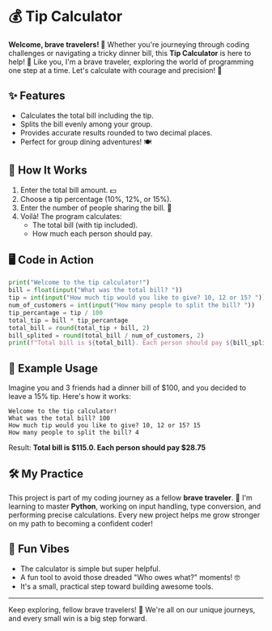# 💰 Tip Calculator

**Welcome, brave travelers! 🧭**
Whether you're journeying through coding challenges or navigating a tricky dinner bill, this **Tip Calculator** is here to help! 🎉 Like you, I'm a brave traveler, exploring the world of programming one step at a time. Let's calculate with courage and precision! 💪

## ✨ Features

- Calculates the total bill including the tip.
- Splits the bill evenly among your group.
- Provides accurate results rounded to two decimal places.
- Perfect for group dining adventures! 🍽️

## 🚀 How It Works

1. Enter the total bill amount. 💵
2. Choose a tip percentage (10%, 12%, or 15%).
3. Enter the number of people sharing the bill. 👥
4. Voilà! The program calculates:
   - The total bill (with tip included).
   - How much each person should pay.

## 🖥️ Code in Action

```python
print("Welcome to the tip calculator!")
bill = float(input("What was the total bill? "))
tip = int(input("How much tip would you like to give? 10, 12 or 15? "))
num_of_customers = int(input("How many people to split the bill? "))
tip_percantage = tip / 100
total_tip = bill * tip_percantage
total_bill = round(total_tip + bill, 2)
bill_splited = round(total_bill / num_of_customers, 2)
print(f"Total bill is ${total_bill}. Each person should pay ${bill_splited}")
```

## 🌟 Example Usage

Imagine you and 3 friends had a dinner bill of $100, and you decided to leave a 15% tip. Here's how it works:

```
Welcome to the tip calculator!
What was the total bill? 100
How much tip would you like to give? 10, 12 or 15? 15
How many people to split the bill? 4
```

Result:
**Total bill is $115.0. Each person should pay $28.75**

## 🛠️ My Practice

This project is part of my coding journey as a fellow **brave traveler**. 🧭 I'm learning to master **Python**, working on input handling, type conversion, and performing precise calculations. Every new project helps me grow stronger on my path to becoming a confident coder!

## 🎨 Fun Vibes

- The calculator is simple but super helpful.
- A fun tool to avoid those dreaded "Who owes what?" moments! 🤓
- It's a small, practical step toward building awesome tools.

---

Keep exploring, fellow brave travelers! 🌟 We're all on our unique journeys, and every small win is a big step forward.
